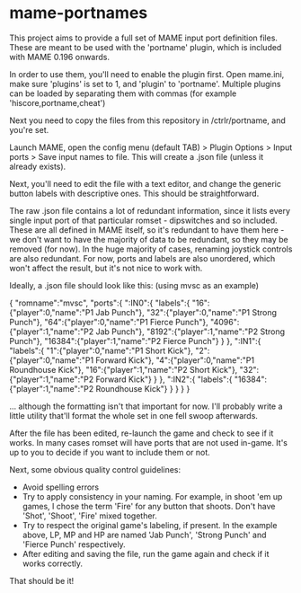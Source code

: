 # mame-portnames

This project aims to provide a full set of MAME input port definition files.
These are meant to be used with the 'portname' plugin, which is included with MAME 0.196 onwards.

In order to use them, you'll need to enable the plugin first. Open mame.ini, make sure 'plugins' is set to 1, and 'plugin' to 'portname'. Multiple plugins can be loaded by separating them with commas (for example 'hiscore,portname,cheat')

Next you need to copy the files from this repository in <mamefolder>/ctrlr/portname, and you're set.
  
Launch MAME, open the config menu (default TAB) > Plugin Options > Input ports > Save input names to file.
This will create a <romset>.json file (unless it already exists).
  
Next, you'll need to edit the file with a text editor, and change the generic button labels with descriptive ones. This should be straightforward.

The raw .json file contains a lot of redundant information, since it lists every single input port of that particular romset - dipswitches and so included. These are all defined in MAME itself, so it's redundant to have them here - we don't want to have the majority of data to be redundant, so they may be removed (for now). In the huge majority of cases, renaming joystick controls are also redundant. For now, ports and labels are also unordered, which won't affect the result, but it's not nice to work with.

Ideally, a .json file should look like this: (using mvsc as an example)

{
    "romname":"mvsc",
    "ports":{
        ":IN0":{
            "labels":{
                "16":{"player":0,"name":"P1 Jab Punch"},
                "32":{"player":0,"name":"P1 Strong Punch"},
                "64":{"player":0,"name":"P1 Fierce Punch"},
                "4096":{"player":1,"name":"P2 Jab Punch"},
                "8192":{"player":1,"name":"P2 Strong Punch"},
                "16384":{"player":1,"name":"P2 Fierce Punch"}
            }
        },
        ":IN1":{
            "labels":{
                "1":{"player":0,"name":"P1 Short Kick"},
                "2":{"player":0,"name":"P1 Forward Kick"},
                "4":{"player":0,"name":"P1 Roundhouse Kick"},
                "16":{"player":1,"name":"P2 Short Kick"},
                "32":{"player":1,"name":"P2 Forward Kick"}
            }
        },
        ":IN2":{
            "labels":{
                "16384":{"player":1,"name":"P2 Roundhouse Kick"}
            }
        }
    }
}
  
... although the formatting isn't that important for now. I'll probably write a little utility that'll format the whole set in one fell swoop afterwards.

After the file has been edited, re-launch the game and check to see if it works. In many cases romset will have ports that are not used in-game. It's up to you to decide if you want to include them or not.

Next, some obvious quality control guidelines:

- Avoid spelling errors
- Try to apply consistency in your naming. For example, in shoot 'em up games, I chose the term 'Fire' for any button that shoots. Don't have 'Shot', 'Shoot', 'Fire' mixed together.
- Try to respect the original game's labeling, if present. In the example above, LP, MP and HP are named 'Jab Punch', 'Strong Punch' and 'Fierce Punch' respectively.
- After editing and saving the file, run the game again and check if it works correctly.

That should be it!
